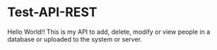 # Test-API-REST
Hello World!! 
This is my API to add, delete, modify or view people in a database or uploaded to the system or server.
